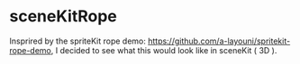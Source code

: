 # sceneKitRope

Insprired by the spriteKit rope demo: https://github.com/a-layouni/spritekit-rope-demo, 
I decided to see what this would look like in sceneKit ( 3D ).



